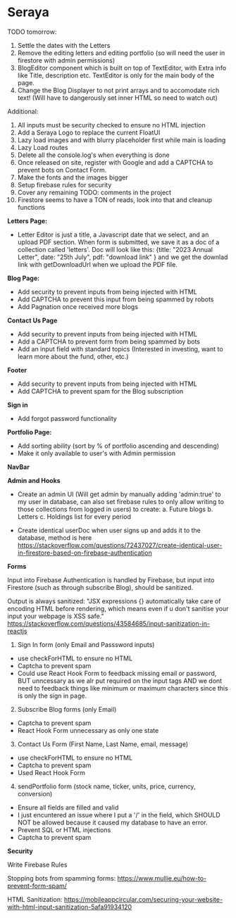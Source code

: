 # Seraya

TODO tomorrow:

1. Settle the dates with the Letters
2. Remove the editing letters and editing portfolio (so will need the user in firestore with admin permissions)
3. BlogEditor component which is built on top of TextEditor, with Extra info like Title, description etc. TextEditor is only for the main body of the page.
4. Change the Blog Displayer to not print arrays and to accomodate rich text! (Will have to dangerously set inner HTML so need to watch out)

Additional:

1. All inputs must be security checked to ensure no HTML injection
2. Add a Seraya Logo to replace the current FloatUI
3. Lazy load images and with blurry placeholder first while main is loading
4. Lazy Load routes
5. Delete all the console.log's when everything is done
6. Once released on site, register with Google and add a CAPTCHA to prevent bots on Contact Form.
7. Make the fonts and the images bigger
8. Setup firebase rules for security
9. Cover any remaining TODO: comments in the project
10. Firestore seems to have a TON of reads, look into that and cleanup functions

<b>Letters Page:</b>

- Letter Editor is just a title, a Javascript date that we select, and an
  upload PDF section. When form is submitted, we save it as a doc of a collection
  called 'letters'. Doc will look like this:
  {title: "2023 Annual Letter", date: "25th July", pdf: "download link" } and we
  get the downlad link with getDownloadUrl when we upload the PDF file.

<b>Blog Page:</b>

- Add security to prevent inputs from being injected with HTML
- Add CAPTCHA to prevent this input from being spammed by robots
- Add Pagnation once received more blogs

<b>Contact Us Page</b>

- Add security to prevent inputs from being injected with HTML
- Add a CAPTCHA to prevent form from being spammed by bots
- Add an input field with standard topics (Interested in investing, want to learn more about the fund, other, etc.)

<b>Footer</b>

- Add security to prevent inputs from being injected with HTML
- Add CAPTCHA to prevent spam for the Blog subscription

<b>Sign in</b>

- Add forgot password functionality

<b>Portfolio Page:</b>

- Add sorting ability (sort by % of portfolio ascending and descending)
- Make it only available to user's with Admin permission

<b>NavBar</b>

<b>Admin and Hooks</b>

- Create an admin UI (Will get admin by manually adding 'admin:true' to my user in database, can also set firebase rules to only allow writing to those collections from logged in users) to create:
  a. Future blogs
  b. Letters
  c. Holdings list for every period

- Create identical userDoc when user signs up and adds it to the database, method is here
  https://stackoverflow.com/questions/72437027/create-identical-user-in-firestore-based-on-firebase-authentication

<b>Forms</b>

Input into Firebase Authentication is handled by Firebase,
but input into Firestore (such as through subscribe Blog), should be sanitized.

Output is always sanitized:
"JSX expressions {} automatically take care of encoding HTML before rendering, which means even if u don't sanitise your input your webpage is XSS safe."
https://stackoverflow.com/questions/43584685/input-sanitization-in-reactjs

1. Sign In form (only Email and Passsword inputs)

- use checkForHTML to ensure no HTML
- Captcha to prevent spam
- Could use React Hook Form to feedback missing email or password, BUT unncessary as we alr put required on the input tags AND we dont need to feedback things like minimum or maximum characters since this is only the sign in page.

2. Subscribe Blog forms (only Email)

- Captcha to prevent spam
- React Hook Form unnecessary as only one state

3. Contact Us Form (First Name, Last Name, email, message)

- use checkForHTML to ensure no HTML
- Captcha to prevent spam
- Used React Hook Form

4. sendPortfolio form (stock name, ticker, units, price, currency, conversion)

- Ensure all fields are filled and valid
- I just encuntered an issue where I put a '/' in the field, which SHOULD NOT be allowed because
  it caused my database to have an error.
- Prevent SQL or HTML injections
- Captcha to prevent spam

<b>Security</b>

Write Firebase Rules

Stopping bots from spamming forms:
https://www.mullie.eu/how-to-prevent-form-spam/

HTML Sanitization: https://mobileappcircular.com/securing-your-website-with-html-input-sanitization-5afa91934120
